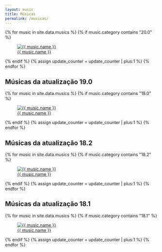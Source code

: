 ```yaml
---
layout: music
title: Músicas
permalink: /musicas/
---
```


<div class="container some-list">
	<div class="videos">
		{% for music in site.data.musics %}
			{% if music.category contains "20.0" %}
		      <div class="video">
		      	<a href="{{ relative_url }}/play?v={{ music.id }}">
		      		<figure>
		      			<img src="https://img.youtube.com/vi/{{ music.id }}/mqdefault.jpg" alt="{{ music.name }}">
		      			<figcaption>{{ music.name }}</figcaption>
		      		</figure>
		      	</a>
		      </div>
		    {% endif %}
		  {% assign update_counter = update_counter | plus:1 %}
		{% endfor %}
	</div>
		<div class="video-category">
		<h2>Músicas da atualização 19.0</h2>
	</div>
	<div class="videos">
		{% for music in site.data.musics %}
			{% if music.category contains "19.0" %}
		      <div class="video">
		      	<a href="{{ relative_url }}/play?v={{ music.id }}">
		      		<figure>
		      			<img src="https://img.youtube.com/vi/{{ music.id }}/mqdefault.jpg" alt="{{ music.name }}">
		      			<figcaption>{{ music.name }}</figcaption>
		      		</figure>
		      	</a>
		      </div>
		    {% endif %}
		  {% assign update_counter = update_counter | plus:1 %}
		{% endfor %}
	</div>
	<div class="video-category">
		<h2>Músicas da atualização 18.2</h2>
	</div>
	<div class="videos">
		{% for music in site.data.musics %}
			{% if music.category contains "18.2" %}
		      <div class="video">
		      	<a href="{{ relative_url }}/play?v={{ music.id }}">
		      		<figure>
		      			<img src="https://img.youtube.com/vi/{{ music.id }}/mqdefault.jpg" alt="{{ music.name }}">
		      			<figcaption>{{ music.name }}</figcaption>
		      		</figure>
		      	</a>
		      </div>
		    {% endif %}
		  {% assign update_counter = update_counter | plus:1 %}
		{% endfor %}
	</div>
	<div class="video-category">
		<h2>Músicas da atualização 18.1</h2>
	</div>
	<div class="videos">
		{% for music in site.data.musics %}
			{% if music.category contains "18.1" %}
		      <div class="video">
		      	<a href="{{ relative_url }}/play?v={{ music.id }}">
		      		<figure>
		      			<img src="https://img.youtube.com/vi/{{ music.id }}/mqdefault.jpg" alt="{{ music.name }}">
		      			<figcaption>{{ music.name }}</figcaption>
		      		</figure>
		      	</a>
		      </div>
		    {% endif %}
		  {% assign update_counter = update_counter | plus:1 %}
		{% endfor %}
	</div>
</div>
